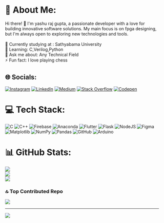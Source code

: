 # 💫 About Me:
Hi there! 👋 I'm yashu raj gupta, a passionate developer with a love for building innovative software solutions. My main focus is on fpga designing, but I'm always open to exploring new technologies and tools.<br><br>🔭 Currently studying at : Sathyabama University <br>🌱 Learning: C,Verilog,Python<br>💬 Ask me about: Any Technical Field<br>⚡ Fun fact: I love playing chess


## 🌐 Socials:
[![Instagram](https://img.shields.io/badge/Instagram-%23E4405F.svg?logo=Instagram&logoColor=white)](https://instagram.com/yashu_raj_gupta) [![LinkedIn](https://img.shields.io/badge/LinkedIn-%230077B5.svg?logo=linkedin&logoColor=white)](https://linkedin.com/in) [![Medium](https://img.shields.io/badge/Medium-12100E?logo=medium&logoColor=white)](https://medium.com/@yashurajgupta) [![Stack Overflow](https://img.shields.io/badge/-Stackoverflow-FE7A16?logo=stack-overflow&logoColor=white)](https://stackoverflow.com/users) [![Codepen](https://img.shields.io/badge/Codepen-000000?style=for-the-badge&logo=codepen&logoColor=white)](https://codepen.io) 

# 💻 Tech Stack:
![C](https://img.shields.io/badge/c-%2300599C.svg?style=plastic&logo=c&logoColor=white) ![C++](https://img.shields.io/badge/c++-%2300599C.svg?style=plastic&logo=c%2B%2B&logoColor=white) ![Firebase](https://img.shields.io/badge/firebase-%23039BE5.svg?style=plastic&logo=firebase) ![Anaconda](https://img.shields.io/badge/Anaconda-%2344A833.svg?style=plastic&logo=anaconda&logoColor=white) ![Flutter](https://img.shields.io/badge/Flutter-%2302569B.svg?style=plastic&logo=Flutter&logoColor=white) ![Flask](https://img.shields.io/badge/flask-%23000.svg?style=plastic&logo=flask&logoColor=white) ![NodeJS](https://img.shields.io/badge/node.js-6DA55F?style=plastic&logo=node.js&logoColor=white) ![Figma](https://img.shields.io/badge/figma-%23F24E1E.svg?style=plastic&logo=figma&logoColor=white) ![Matplotlib](https://img.shields.io/badge/Matplotlib-%23ffffff.svg?style=plastic&logo=Matplotlib&logoColor=black) ![NumPy](https://img.shields.io/badge/numpy-%23013243.svg?style=plastic&logo=numpy&logoColor=white) ![Pandas](https://img.shields.io/badge/pandas-%23150458.svg?style=plastic&logo=pandas&logoColor=white) ![GitHub](https://img.shields.io/badge/github-%23121011.svg?style=plastic&logo=github&logoColor=white) ![Arduino](https://img.shields.io/badge/-Arduino-00979D?style=plastic&logo=Arduino&logoColor=white)
# 📊 GitHub Stats:
![](https://github-readme-stats.vercel.app/api?username=Codex-Naman&theme=tokyonight&hide_border=false&include_all_commits=false&count_private=false)<br/>
![](https://github-readme-streak-stats.herokuapp.com/?user=Codex-Naman&theme=tokyonight&hide_border=false)<br/>
![](https://github-readme-stats.vercel.app/api/top-langs/?username=Codex-Naman&theme=tokyonight&hide_border=false&include_all_commits=false&count_private=false&layout=compact)

### 🔝 Top Contributed Repo
![](https://github-contributor-stats.vercel.app/api?username=Codex-Naman&limit=5&theme=dark&combine_all_yearly_contributions=true)

---
[![](https://visitcount.itsvg.in/api?id=Codex-Naman&icon=0&color=0)](https://visitcount.itsvg.in)

<!-- Proudly created with GPRM ( https://gprm.itsvg.in ) -->
